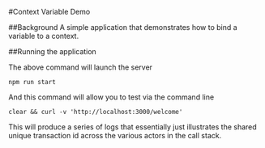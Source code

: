 #Context Variable Demo

##Background
A simple application that demonstrates how to bind a variable to a context.



##Running the application



The above command will launch the server

```
npm run start
```

And this command will allow you to test via the command line

```
clear && curl -v 'http://localhost:3000/welcome'
```
This will produce a series of logs that essentially just illustrates the shared unique transaction id across the various actors in the call stack.
